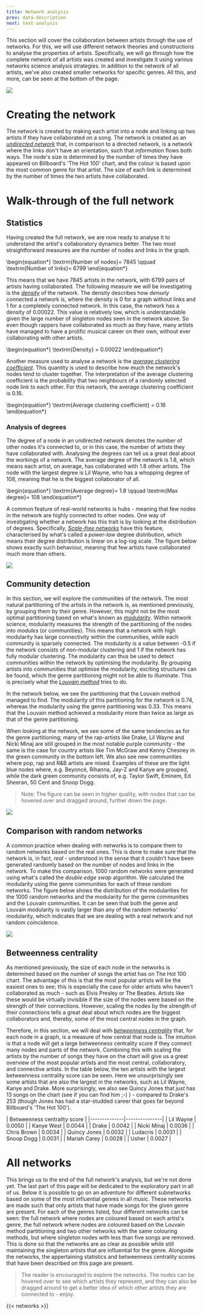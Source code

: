 ```yaml
---
title: Network analysis
prev: data-description
next: text-analysis
---
```


This section will cover the collaboration between artists through the use of networks. For this, we will use different network theories and constructions to analyse the properties of artists. Specifically, we will go through how the complete network of all artists was created and investigate it using various networks science analysis strategies. In addition to the network of all artists, we've also created smaller networks for specific genres. All this, and more, can be seen at the bottom of the page.

![](/images/ALL_GENRE_10_transp.png)

# Creating the network
The network is created by making each artist into a node and linking up two artists if they have collaborated on a song. The network is created as an [_undirected network_](https://www.wikiwand.com/en/Undirected_graph) that, in comparison to a directed network, is a network where the links don't have an orientation, such that _information_ flows both ways. The node's size is determined by the number of times they have appeared on Billboard's 'The Hot 100' chart, and the colour is based upon the most common genre for that artist. The size of each link is determined by the number of times the two artists have collaborated.


# Walk-through of the full network
## Statistics
Having created the full network, we are now ready to analyse it to understand the artist's collaboratory dynamics better. The two most straightforward measures are the number of nodes and links in the graph.

\begin{equation*}
    \textrm{Number of nodes}= 7845 \qquad \textrm{Number of links}= 6799
\end{equation*}

This means that we have 7845 artists in the network, with 6799 pairs of artists having collaborated. The following measure we will be investigating is the [_density_](https://networkx.org/documentation/stable/reference/generated/networkx.classes.function.density.html) of the network. The density describes how _densely_ connected a network is, where the density is 0 for a graph without links and 1 for a completely connected network. In this case, the network has a density of 0.00022. This value is relatively low, which is understandable given the large number of singleton nodes seen in the network above. So even though rappers have collaborated as much as they have, many artists have managed to have a prolific musical career on their own, without ever collaborating with other artists.

\begin{equation*}
    \textrm{Density} = 0.00022
\end{equation*}

Another measure used to analyse a network is the [_average clustering coefficient_](https://networkx.org/documentation/stable/reference/generated/networkx.classes.function.density.html). This quantity is used to describe how much the network's nodes tend to cluster together. The interpretation of the average clustering coefficient is the probability that two neighbours of a randomly selected node link to each other. For this network, the average clustering coefficient is 0.16.

\begin{equation*}
    \textrm{Average clustering coefficient} = 0.16
\end{equation*}

### Analysis of degrees
The degree of a node in an undirected network denotes the number of other nodes it's connected to, or in this case, the number of artists they have collaborated with. Analysing the degrees can tell us a great deal about the workings of a network. The average degree of the network is 1.8, which means each artist, on average, has collaborated with 1.8 other artists. The node with the largest degree is Lil Wayne, who has a whopping degree of 108, meaning that he is the biggest collaborator of all.

\begin{equation*}
    \textrm{Average degree}= 1.8 \qquad \textrm{Max degree}= 108
\end{equation*}

A common feature of real-world networks is hubs - meaning that few nodes in the network are highly connected to other nodes. One way of investigating whether a network has this trait is by looking at the distribution of degrees. Specifically, [_Scale-free networks_](https://mathinsight.org/scale_free_network) have this feature, characterised by what's called a _power-law_ degree distribution, which means their degree distribution is linear on a log-log scale. The figure below shows exactly such behaviour, meaning that few artists have collaborated much more than others.

![](/images/distribution_of_degrees_90.png)

## Community detection
In this section, we will explore the communities of the network. The most natural partitioning of the artists in the network is, as mentioned previously, by grouping them by their genre. However, this might not be the most optimal partitioning based on what's known as [_modularity_](https://en.wikipedia.org/wiki/Modularity_(networks)). Within network science, modularity measures the strength of the partitioning of the nodes into _modules_ (or communities). This means that a network with high modularity has large connectivity within the communities, while each community is sparsely connected. The modularity is a value between -0.5 if the network consists of non-modular clustering and 1 if the network has fully modular clustering. The modularity can thus be used to detect communities within the network by optimising the modularity. By grouping artists into communities that optimise the modularity, exciting structures can be found, which the genre partitioning might not be able to illuminate. This is precisely what the [_Louvain method_](https://en.wikipedia.org/wiki/Louvain_method) tries to do. 

In the network below, we see the partitioning that the Louvain method managed to find. The modularity of this partitioning for the network is 0.74, whereas the modularity using the genre partitioning was 0.33. This means that the Louvain method achieved a modularity more than twice as large as that of the genre partitioning. 

When looking at the network, we see some of the same tendencies as for the genre partitioning; many of the rap-artists like Drake, Lil Wayne and Nicki Minaj are still grouped in the most notable purple community - the same is the case for country artists like Tim McGraw and Kenny Chesney in the green community in the bottom left. We also see new communities where pop, rap and R&B artists are mixed. Examples of these are the light blue nodes where, e.g. Beyoncé, Rihanna, Jay-Z and Kanye are grouped, while the dark green community consists of, e.g. Taylor Swift, Eminem, Ed Sheeran, 50 Cent and Snoop Dogg.

 > Note: The figure can be seen in higher quality, with nodes that can be hovered over and dragged around, further down the page.

![](/images/ALL_LOUVAIN_10_transp.png)

## Comparison with random networks
A common practice when dealing with networks is to compare them to random networks based on the real ones. This is done to make sure that the network is, in fact, _real_ - understood in the sense that it couldn't have been generated randomly based on the number of nodes and links in the network. To make this comparison, 1000 random networks were generated using what's called the _double edge swap_ algorithm. We calculated the modularity using the genre communities for each of these random networks. The figure below shows the distribution of the modularities for the 1000 random networks and the modularity for the genre communities and the Louvain communities. It can be seen that both the genre and Louvain modularity is vastly larger than any of the random networks' modularity, which indicates that we are dealing with a real network and not random coincidence.


![](/images/Modularity.png)

## Betweenness centrality
As mentioned previously, the size of each node in the networks is determined based on the number of songs the artist has on The Hot 100 chart. The advantage of this is that the most popular artists will be the easiest ones to see; this is especially the case for older artists who haven't collaborated as much - such as Elvis Presley or The Beatles. Artists like these would be virtually invisible if the size of the nodes were based on the strength of their connections. However, scaling the nodes by the strength of their connections tells a great deal about which nodes are the biggest collaborators and, thereby, some of the most central nodes in the graph.


Therefore, in this section, we will deal with [_betweenness centrality_](https://en.wikipedia.org/wiki/Betweenness_centrality) that, for each node in a graph, is a measure of how central that node is. The intuition is that a node will get a large betweenness centrality score if they connect many nodes and parts of the network. Combining this with scaling the artists by the number of songs they have on the chart will give us a great overview of the most popular artists and the most central, collaboratory, and connective artists. In the table below, the ten artists with the largest betweenness centrality score can be seen. Here we unsurprisingly see some artists that are also the largest in the networks, such as Lil Wayne, Kanye and Drake. More surprisingly, we also see Quincy Jones that _just_ has 13 songs on the chart (see if you can find him ;-) ) - compared to Drake's 253 (though Jones has had a star-studded career that goes far beyond Billboard's 'The Hot 100').


| Betweenness centrality score |
|--------------|---------------|
| Lil Wayne    | 	    0.0050 |
| Kanye West   |        0.0044 |
| Drake        |        0.0042 |
| Nicki Minaj  |        0.0036 |
| Chris Brown  |        0.0034 |
| Quincy Jones |        0.0032 |
| Ludacris     |        0.0031 |
| Snoop Dogg   |        0.0031 | 
| Mariah Carey |        0.0028 |
| Usher        |        0.0027 |

# All networks
This brings us to the end of the full network's analysis, but we're not done yet. The last part of this page will be dedicated to the exploratory part in all of us. Below it is possible to go on an adventure for different subnetworks based on some of the most influential genres in all music. These networks are made such that only artists that have made songs for the given genre are present. For each of the genres listed, four different networks can be seen: the full network where nodes are coloured based on each artist's genre, the full network where nodes are coloured based on the Louvain method partitioning and two other networks with the same colouring methods, but where singleton nodes with less than five songs are removed. This is done so that the networks are as clear as possible while still maintaining the singleton artists that are influential for the genre. Alongside the networks, the appertaining statistics and betweenness centrality scores that have been described on this page are present.
>The reader is encouraged to explore the networks. The nodes can be hovered over to see which artists they represent, and they can also be dragged around to get a better idea of which other artists they are connected to - enjoy.

{{< networks >}}
